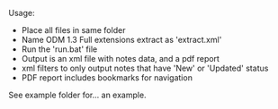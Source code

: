 Usage:

- Place all files in same folder
- Name ODM 1.3 Full extensions extract as 'extract.xml'
- Run the 'run.bat' file
- Output is an xml file with notes data, and a pdf report
- xml filters to only output notes that have 'New' or 'Updated' status
- PDF report includes bookmarks for navigation

See example folder for... an example.